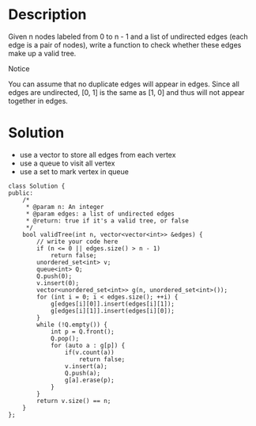 # Description

Given n nodes labeled from 0 to n - 1 and a list of undirected edges (each edge is a pair of nodes), write a function to check whether these edges make up a valid tree.

 Notice

You can assume that no duplicate edges will appear in edges. Since all edges are undirected, [0, 1] is the same as [1, 0] and thus will not appear together in edges.

# Solution

- use a vector to store all edges from each vertex
- use a queue to visit all vertex
- use a set to mark vertex in queue

```
class Solution {
public:
    /*
     * @param n: An integer
     * @param edges: a list of undirected edges
     * @return: true if it's a valid tree, or false
     */
    bool validTree(int n, vector<vector<int>> &edges) {
        // write your code here
        if (n <= 0 || edges.size() > n - 1)
            return false;
        unordered_set<int> v;
        queue<int> Q;
        Q.push(0);
        v.insert(0);
        vector<unordered_set<int>> g(n, unordered_set<int>());
        for (int i = 0; i < edges.size(); ++i) {
            g[edges[i][0]].insert(edges[i][1]);
            g[edges[i][1]].insert(edges[i][0]);
        }
        while (!Q.empty()) {
            int p = Q.front();
            Q.pop();
            for (auto a : g[p]) {
                if(v.count(a))
                    return false;
                v.insert(a);
                Q.push(a);
                g[a].erase(p);
            }
        }
        return v.size() == n;
    }
};
```
